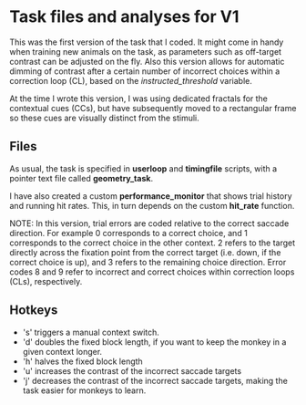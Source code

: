 # Task files and analyses for V1

This was the first version of the task that I coded. It might come in handy when training new animals on the task, as parameters such as off-target contrast can be adjusted on the fly. Also this version allows for automatic dimming of contrast after a certain number of incorrect choices within a correction loop (CL), based on the _instructed_threshold_ variable.

At the time I wrote this version, I was using dedicated fractals for the contextual cues (CCs), but have subsequently moved to a rectangular frame so these cues are visually distinct from the stimuli.

## Files
As usual, the task is specified in **userloop** and **timingfile** scripts, with a pointer text file called **geometry_task**.

I have also created a custom **performance_monitor** that shows trial history and running hit rates. This, in turn depends on the custom **hit_rate** function. 

NOTE: In this version, trial errors are coded relative to the correct saccade direction. For example 0 corresponds to a correct choice, and 1 corresponds to the correct choice in the other context. 2 refers to the target directly across the fixation point from the correct target (i.e. down, if the correct choice is up), and 3 refers to the remaining choice direction. Error codes 8 and 9 refer to incorrect and correct choices within correction loops (CLs), respectively.

## Hotkeys
- 's' triggers a manual context switch.
- 'd' doubles the fixed block length, if you want to keep the monkey in a given context longer.
- 'h' halves the fixed block length
- 'u' increases the contrast of the incorrect saccade targets
- 'j' decreases the contrast of the incorrect saccade targets, making the task easier for monkeys to learn.
